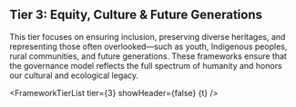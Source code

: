 <script>
  import FrameworkTierList from '$lib/components/FrameworkTierList.svelte';
  export let t;
</script>

## Tier 3: Equity, Culture & Future Generations

This tier focuses on ensuring inclusion, preserving diverse heritages, and representing those often overlooked—such as youth, Indigenous peoples, rural communities, and future generations. These frameworks ensure that the governance model reflects the full spectrum of humanity and honors our cultural and ecological legacy.

<FrameworkTierList tier={3} showHeader={false} {t} />

